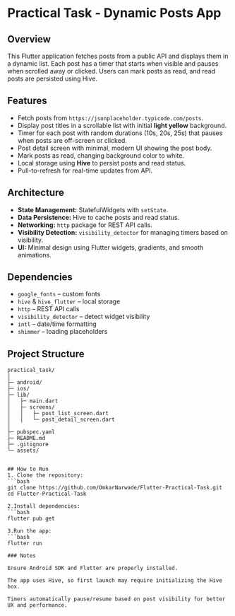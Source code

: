 # Practical Task - Dynamic Posts App

## Overview
This Flutter application fetches posts from a public API and displays them in a dynamic list. Each post has a timer that starts when visible and pauses when scrolled away or clicked. Users can mark posts as read, and read posts are persisted using Hive.

## Features
- Fetch posts from `https://jsonplaceholder.typicode.com/posts`.
- Display post titles in a scrollable list with initial **light yellow** background.
- Timer for each post with random durations (10s, 20s, 25s) that pauses when posts are off-screen or clicked.
- Post detail screen with minimal, modern UI showing the post body.
- Mark posts as read, changing background color to white.
- Local storage using **Hive** to persist posts and read status.
- Pull-to-refresh for real-time updates from API.

## Architecture
- **State Management:** StatefulWidgets with `setState`.
- **Data Persistence:** Hive to cache posts and read status.
- **Networking:** `http` package for REST API calls.
- **Visibility Detection:** `visibility_detector` for managing timers based on visibility.
- **UI:** Minimal design using Flutter widgets, gradients, and smooth animations.

## Dependencies
- `google_fonts` – custom fonts
- `hive` & `hive_flutter` – local storage
- `http` – REST API calls
- `visibility_detector` – detect widget visibility
- `intl` – date/time formatting
- `shimmer` – loading placeholders

## Project Structure
```
practical_task/
│
├─ android/
├─ ios/
├─ lib/
│   ├─ main.dart
│   ├─ screens/
│   │   ├─ post_list_screen.dart
│   │   └─ post_detail_screen.dart
│
├─ pubspec.yaml
├─ README.md
├─ .gitignore
└─ assets/


## How to Run
1. Clone the repository:
```bash
git clone https://github.com/OmkarNarwade/Flutter-Practical-Task.git
cd Flutter-Practical-Task

2.Install dependencies:
```bash
flutter pub get

3.Run the app:
```bash
flutter run

### Notes

Ensure Android SDK and Flutter are properly installed.

The app uses Hive, so first launch may require initializing the Hive box.

Timers automatically pause/resume based on post visibility for better UX and performance.
